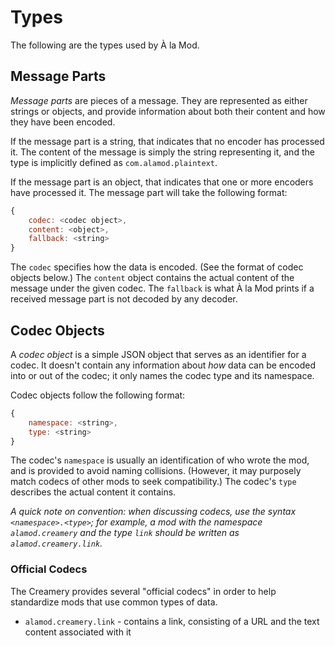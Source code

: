 # Types

The following are the types used by À la Mod.

## Message Parts

*Message parts* are pieces of a message.  They are represented as either strings or objects, and provide information about both their content and how they have been encoded.

If the message part is a string, that indicates that no encoder has processed it.  The content of the message is simply the string representing it, and the type is implicitly defined as `com.alamod.plaintext`.

If the message part is an object, that indicates that one or more encoders have processed it.  The message part will take the following format:

```js
{
	codec: <codec object>,
	content: <object>,
	fallback: <string>
}
```

The `codec` specifies how the data is encoded.  (See the format of codec objects below.)  The `content` object contains the actual content of the message under the given codec.  The `fallback` is what À la Mod prints if a received message part is not decoded by any decoder.

## Codec Objects

A *codec object* is a simple JSON object that serves as an identifier for a codec.  It doesn't contain any information about *how* data can be encoded into or out of the codec; it only names the codec type and its namespace.

Codec objects follow the following format:

```js
{
	namespace: <string>,
	type: <string>
}
```

The codec's `namespace` is usually an identification of who wrote the mod, and is provided to avoid naming collisions.  (However, it may purposely match codecs of other mods to seek compatibility.)  The codec's `type` describes the actual content it contains.

*A quick note on convention: when discussing codecs, use the syntax `<namespace>.<type>`; for example, a mod with the namespace `alamod.creamery` and the type `link` should be written as `alamod.creamery.link`.*

### Official Codecs

The Creamery provides several "official codecs" in order to help standardize mods that use common types of data.

- `alamod.creamery.link` - contains a link, consisting of a URL and the text content associated with it